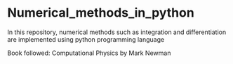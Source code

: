 # Numerical_methods_in_python
In this repository, numerical methods such as integration and differentiation are implemented using python programming language

Book followed: Computational Physics by Mark Newman 
